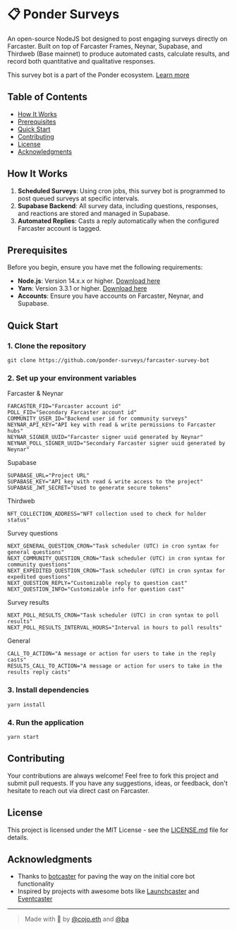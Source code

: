 # 📋 Ponder Surveys

An open-source NodeJS bot designed to post engaging surveys directly on Farcaster. Built on top of Farcaster Frames, Neynar, Supabase, and Thirdweb (Base mainnet) to produce automated casts, calculate results, and record both quantitative and qualitative responses.

This survey bot is a part of the Ponder ecosystem. [Learn more](https://weponder.io/)

## Table of Contents

- [How It Works](#how-it-works)
- [Prerequisites](#prerequisites)
- [Quick Start](#quick-start)
- [Contributing](#contributing)
- [License](#license)
- [Acknowledgments](#acknowledgments)

## How It Works

1. **Scheduled Surveys**: Using cron jobs, this survey bot is programmed to post queued surveys at specific intervals.
2. **Supabase Backend**: All survey data, including questions, responses, and reactions are stored and managed in Supabase.
3. **Automated Replies**: Casts a reply automatically when the configured Farcaster account is tagged.

## Prerequisites

Before you begin, ensure you have met the following requirements:

- **Node.js**: Version 14.x.x or higher. [Download here](https://nodejs.org/)
- **Yarn**: Version 3.3.1 or higher. [Download here](https://yarnpkg.com/)
- **Accounts**: Ensure you have accounts on Farcaster, Neynar, and Supabase.

## Quick Start

### 1. Clone the repository

```commandline
git clone https://github.com/ponder-surveys/farcaster-survey-bot
```

### 2. Set up your environment variables

Farcaster & Neynar

```commandline
FARCASTER_FID="Farcaster account id"
POLL_FID="Secondary Farcaster account id"
COMMUNITY_USER_ID="Backend user id for community surveys"
NEYNAR_API_KEY="API key with read & write permissions to Farcaster hubs"
NEYNAR_SIGNER_UUID="Farcaster signer uuid generated by Neynar"
NEYNAR_POLL_SIGNER_UUID="Secondary Farcaster signer uuid generated by Neynar"
```

Supabase

```commandline
SUPABASE_URL="Project URL"
SUPABASE_KEY="API key with read & write access to the project"
SUPABASE_JWT_SECRET="Used to generate secure tokens"
```

Thirdweb

```commandline
NFT_COLLECTION_ADDRESS="NFT collection used to check for holder status"
```

Survey questions

```commandline
NEXT_GENERAL_QUESTION_CRON="Task scheduler (UTC) in cron syntax for general questions"
NEXT_COMMUNITY_QUESTION_CRON="Task scheduler (UTC) in cron syntax for community questions"
NEXT_EXPEDITED_QUESTION_CRON="Task scheduler (UTC) in cron syntax for expedited questions"
NEXT_QUESTION_REPLY="Customizable reply to question cast"
NEXT_QUESTION_INFO="Customizable info for question cast"
```

Survey results

```commandline
NEXT_POLL_RESULTS_CRON="Task scheduler (UTC) in cron syntax to poll results"
NEXT_POLL_RESULTS_INTERVAL_HOURS="Interval in hours to poll results"
```

General

```commandline
CALL_TO_ACTION="A message or action for users to take in the reply casts"
RESULTS_CALL_TO_ACTION="A message or action for users to take in the results reply casts"
```

### 3. Install dependencies

```commandline
yarn install
```

### 4. Run the application

```commandline
yarn start
```

## Contributing

Your contributions are always welcome! Feel free to fork this project and submit pull requests. If you have any suggestions, ideas, or feedback, don't hesitate to reach out via direct cast on Farcaster.

## License

This project is licensed under the MIT License - see the [LICENSE.md](LICENSE.md) file for details.

## Acknowledgments

- Thanks to [botcaster](https://github.com/BigWhaleLabs/botcaster) for paving the way on the initial core bot functionality
- Inspired by projects with awesome bots like [Launchcaster](https://www.launchcaster.xyz/) and [Eventcaster](https://www.eventcaster.xyz/)

---

> Made with 💜 by [@cojo.eth](https://warpcast.com/cojo.eth) and [@ba](https://warpcast.com/ba)
